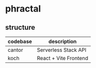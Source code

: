 # phractal

## structure

| codebase | description           |
| -------- | --------------------- |
| cantor   | Serverless Stack API  |
| koch     | React + Vite Frontend |
